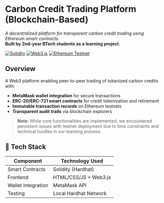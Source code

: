 # Carbon Credit Trading Platform (Blockchain-Based)

*A decentralized platform for transparent carbon credit trading using Ethereum smart contracts.*  
**Built by 2nd-year BTech students as a learning project.**

[![Solidity](https://img.shields.io/badge/Solidity-0.8.x-blue)](https://soliditylang.org/)
[![Web3.js](https://img.shields.io/badge/Web3.js-1.x-yellow)](https://web3js.readthedocs.io/)
[![Ethereum Testnet](https://img.shields.io/badge/Testnet-Ropsten/Görli-orange)](https://ethereum.org/en/developers/docs/networks/)

## Overview
A Web3 platform enabling peer-to-peer trading of tokenized carbon credits with:
- **MetaMask wallet integration** for secure transactions
- **ERC-20/ERC-721 smart contracts** for credit tokenization and retirement
- **Immutable transaction records** on Ethereum testnets
- **Transparent audit trails** via blockchain explorers

> **Note**: While core functionalities are implemented, we encountered persistent issues with testnet deployment due to time constraints and technical hurdles in our learning process.

## 🔧 Tech Stack
| Component       | Technology Used |
|----------------|----------------|
| Smart Contracts | Solidity (Hardhat) |
| Frontend       | HTML/CSS/JS + Web3.js |
| Wallet Integration | MetaMask API |
| Testing        | Local Hardhat Network |
